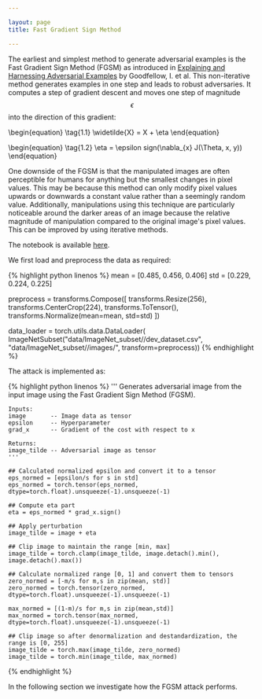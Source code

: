 ```yaml
---

layout: page
title: Fast Gradient Sign Method

---
```


The earliest and simplest method to generate adversarial examples is the Fast Gradient Sign Method (FGSM) as introduced in [Explaining and Harnessing Adversarial Examples](http://arxiv.org/abs/1607.02533) by Goodfellow, I. et al. This non-iterative method generates examples in one step and leads to robust adversaries. It computes a step of gradient descent and moves one step of magnitude $$\epsilon$$ into the direction of this gradient:

\begin{equation}
\tag{1.1}
\widetilde{X} = X + \eta
\end{equation}

\begin{equation}
\tag{1.2}
\eta = \epsilon sign(\nabla_{x} J(\Theta, x, y))
\end{equation}

One downside of the FGSM is that the manipulated images are often perceptible for humans for anything but the smallest changes in pixel values. This may be because this method can only modify pixel values upwards or downwards a constant value rather than a seemingly random value. Additionally, manipulations using this technique are particularly noticeable around the darker areas of an image because the relative magnitude of manipulation compared to the original image's pixel values. This can be improved by using iterative methods.

The notebook is available <a id="raw-url" href="https://raw.githubusercontent.com/daved01/Adversarial_Examples/master/01_Fast-Gradient-Sign-Method.ipynb" download>here</a>.

We first load and preprocess the data as required:

{% highlight python linenos %}
mean = [0.485, 0.456, 0.406]
std = [0.229, 0.224, 0.225]   

preprocess = transforms.Compose([
        transforms.Resize(256),
        transforms.CenterCrop(224),
        transforms.ToTensor(),
        transforms.Normalize(mean=mean, std=std)
    ])

data_loader = torch.utils.data.DataLoader(
    ImageNetSubset("data/ImageNet_subset//dev_dataset.csv", "data/ImageNet_subset//images/", transform=preprocess))
{% endhighlight %}


The attack is implemented as:

{% highlight python linenos %}
'''
    Generates adversarial image from the input image using the Fast Gradient Sign Method (FGSM).
    
    Inputs:
    image       -- Image data as tensor
    epsilon     -- Hyperparameter
    grad_x      -- Gradient of the cost with respect to x
    
    Returns:
    image_tilde -- Adversarial image as tensor
    '''
    
    ## Calculated normalized epsilon and convert it to a tensor
    eps_normed = [epsilon/s for s in std]
    eps_normed = torch.tensor(eps_normed, dtype=torch.float).unsqueeze(-1).unsqueeze(-1)
    
    ## Compute eta part
    eta = eps_normed * grad_x.sign()
    
    ## Apply perturbation
    image_tilde = image + eta    
    
    ## Clip image to maintain the range [min, max]
    image_tilde = torch.clamp(image_tilde, image.detach().min(), image.detach().max())
    
    ## Calculate normalized range [0, 1] and convert them to tensors
    zero_normed = [-m/s for m,s in zip(mean, std)]
    zero_normed = torch.tensor(zero_normed, dtype=torch.float).unsqueeze(-1).unsqueeze(-1)
    
    max_normed = [(1-m)/s for m,s in zip(mean,std)]
    max_normed = torch.tensor(max_normed, dtype=torch.float).unsqueeze(-1).unsqueeze(-1)
    
    ## Clip image so after denormalization and destandardization, the range is [0, 255]
    image_tilde = torch.max(image_tilde, zero_normed)
    image_tilde = torch.min(image_tilde, max_normed)
{% endhighlight %}

In the following section we investigate how the FGSM attack performs.